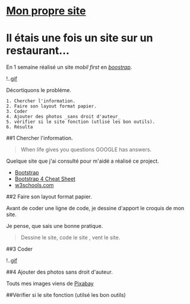 # [Mon propre site](https://bleaz01.github.io/restaurant-css-framework/.)

# Il étais une fois un site sur un restaurant...

En 1 semaine réalisé un site _mobil first_ en [_boostrap_](https://getbootstrap.com/).

!..[gif](https://media.giphy.com/media/CiYImHHBivpAs/giphy.gif)

Décortiquons le probléme.

	1. Chercher l'information.
	2. Faire son layout format papier.
	3. Coder
	4. Ajouter des photos _sans droit d'auteur_
	5. vérifier si le site fonction (utlisé les bon outils).
	6. Résulta


##1 Chercher l'information.

>When life gives you questions GOOGLE has answers.

Quelque site que j'ai consulté pour m'aidé a réalisé ce project.

* [Bootstrap](https://getbootstrap.com/docs/4.3/getting-started/introduction/)
* [Bootstrap 4 Cheat Sheet](https://hackerthemes.com/bootstrap-cheatsheet/)
* [w3schools.com](https://www.w3schools.com/bootstrap/bootstrap_ver.asp)

##2 Faire son layout format papier.

Avant de coder une ligne de code, je dessine d'apport le croquis de mon site.

Je pense, que sais une bonne pratique.

>Dessine le site, code le site , vent le site.

##3 Coder

!..[gif](https://media.giphy.com/media/Wsju5zAb5kcOfxJV9i/giphy.gif)

##4 Ajouter des photos sans droit d'auteur.

Touts mes images viens de [Pixabay](https://pixabay.com/fr/)

##Vérifier si le site fonction (utilsé les bon outils)




